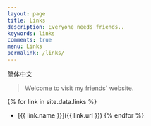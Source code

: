 ```yaml
---
layout: page
title: Links
description: Everyone needs friends..
keywords: links
comments: true
menu: Links
permalink: /links/
---
```


[简体中文](../links-cn)

> Welcome to visit my friends' website.

{% for link in site.data.links %}
* [{{ link.name }}]({{ link.url }})
{% endfor %}
